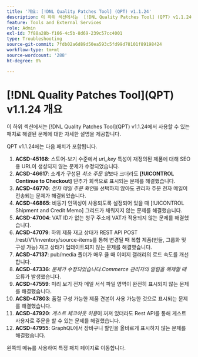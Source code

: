 ```yaml
---
title: '개요: [!DNL Quality Patches Tool] (QPT) v1.1.24'
description: 이 하위 섹션에서는  [!DNL Quality Patches Tool] (QPT) v1.1.24에서 사용할 수 있는 패치로 해결된 문제에 대한 자세한 설명을 제공합니다.
feature: Tools and External Services
role: Admin
exl-id: 7f88a28b-f166-4c5b-8d69-239c57cc4001
type: Troubleshooting
source-git-commit: 7fdb02a6d89d50ea593c5fd99d78101f89198424
workflow-type: tm+mt
source-wordcount: '288'
ht-degree: 0%

---
```


# [!DNL Quality Patches Tool]&#x200B;(QPT) v1.1.24 개요

이 하위 섹션에서는 [!DNL Quality Patches Tool]&#x200B;(QPT) v1.1.24에서 사용할 수 있는 패치로 해결된 문제에 대한 자세한 설명을 제공합니다.

QPT v1.1.24에는 다음 패치가 포함됩니다.

1. **ACSD-45168**: 스토어-보기 수준에서 *url_key* 특성이 재정의된 제품에 대해 SEO용 URL이 생성되지 않는 문제가 수정되었습니다.
1. **ACSD-46617**: 소계가 구성된 *최소 주문 양*&#x200B;보다 크더라도 **[!UICONTROL Continue to Checkout]** 단추가 회색으로 표시되는 문제를 해결했습니다.
1. **ACSD-46770**: *전자 메일 주문 확인*&#x200B;을 선택하지 않아도 관리자 주문 전자 메일이 전송되는 문제가 해결되었습니다.
1. **ACSD-46865**: 비동기 인덱싱이 사용되도록 설정되어 있을 때 [!UICONTROL Shipment and Credit Memo] 그리드가 채워지지 않는 문제를 해결했습니다.
1. **ACSD-47004**: VAT ID가 없는 청구 주소에 VAT가 적용되지 않는 문제를 해결했습니다.
1. **ACSD-47079**: 하위 제품 재고 상태가 REST API POST /rest/V1/inventory/source-items를 통해 변경될 때 복합 제품(번들, 그룹화 및 구성 가능) 재고 상태가 업데이트되지 않는 문제를 해결했습니다.
1. **ACSD-47137**: pub/media 폴더가 매우 클 때 이미지 갤러리의 로드 속도를 개선합니다.
1. **ACSD-47336**: *문제가 수정되었습니다.Commerce 관리자의 알림을 해제할 때* 오류가 발생했습니다.
1. **ACSD-47559**: 미리 보기 전자 메일 서식 파일 영역이 완전히 표시되지 않는 문제를 해결했습니다.
1. **ACSD-47803**: 품절 구성 가능한 제품 견본이 사용 가능한 것으로 표시되는 문제를 해결했습니다.
1. **ACSD-47920**: *게스트 체크아웃 허용*&#x200B;이 꺼져 있더라도 Rest API를 통해 게스트 사용자로 주문을 할 수 있는 문제를 해결했습니다.
1. **ACSD-47955**: GraphQL에서 장바구니 할인을 올바르게 표시하지 않는 문제를 해결했습니다.

왼쪽의 메뉴를 사용하여 특정 패치 페이지로 이동합니다.
